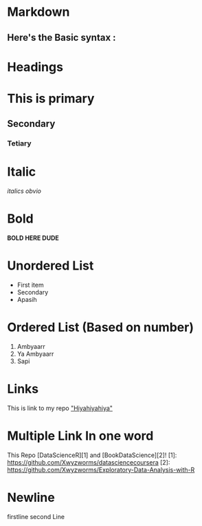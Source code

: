 # Markdown

## Here's the Basic syntax :

# Headings
# This is primary
## Secondary
### Tetiary

# Italic
*italics obvio <its spanish>*

# Bold
**BOLD HERE DUDE**

# Unordered List
- First item
- Secondary
- Apasih

# Ordered List (Based on number)
1. Ambyaarr
2. Ya Ambyaarr
3. Sapi

# Links
This is link to my repo ["Hiyahiyahiya"](https://github.com/Xwyzworms)

# Multiple Link In one word
This Repo [DataScienceR][1] and [BookDataScience][2]!
[1]: https://github.com/Xwyzworms/datasciencecoursera
[2]: https://github.com/Xwyzworms/Exploratory-Data-Analysis-with-R

# Newline
firstline
second Line
